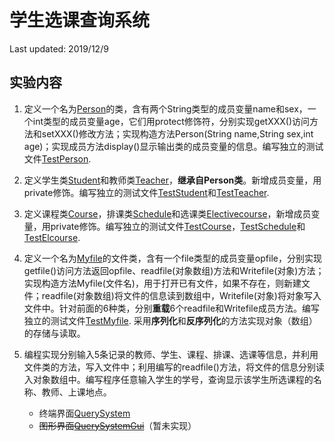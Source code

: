 # 学生选课查询系统

Last updated: 2019/12/9

## 实验内容

1. 定义一个名为[Person](./Person.java)的类，含有两个String类型的成员变量name和sex，一个int类型的成员变量age，它们用protect修饰符，分别实现getXXX()访问方法和setXXX()修改方法；实现构造方法Person(String name,String sex,int age)；实现成员方法display()显示输出类的成员变量的信息。编写独立的测试文件[TestPerson](./TestPerson.java).

2. 定义学生类[Student](./Student.java)和教师类[Teacher](./Teacher.java)，**继承自Person类**。新增成员变量，用private修饰。编写独立的测试文件[TestStudent](./TestStudent.java)和[TestTeacher](./TestTeacher.java).

3. 定义课程类[Course](./Course.java)，排课类[Schedule](./Schedule.java)和选课类[Electivecourse](./Electivecourse.java)，新增成员变量，用private修饰。编写独立的测试文件[TestCourse](./TestCourse.java)，[TestSchedule](./TestSchedule.java)和[TestElcourse](./TestElcourse.java).

4. 定义一个名为[Myfile](./Myfile.java)的文件类，含有一个file类型的成员变量opfile，分别实现getfile()访问方法返回opfile、readfile(对象数组)方法和Writefile(对象)方法；实现构造方法Myfile(文件名)，用于打开已有文件，如果不存在，则新建文件；readfile(对象数组)将文件的信息读到数组中，Writefile(对象)将对象写入文件中。针对前面的6种类，分别**重载**6个readfile和Writefile成员方法。编写独立的测试文件[TestMyfile](./TestMyfile.java).
  采用**序列化**和**反序列化**的方法实现对象（数组）的存储与读取。

5. 编程实现分别输入5条记录的教师、学生、课程、排课、选课等信息，并利用文件类的方法，写入文件中；利用编写的readfile()方法，将文件的信息分别读入对象数组中。编写程序任意输入学生的学号，查询显示该学生所选课程的名称、教师、上课地点。
   - 终端界面[QuerySystem](./QuerySystem.java)
   - ~~图形界面[QuerySystemGui](./QuerySystemGui.java)~~（暂未实现）
